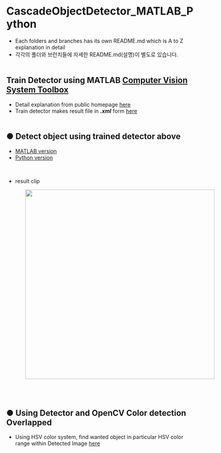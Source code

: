 # CascadeObjectDetector_MATLAB_Python
+ Each folders and branches has its own README.md which is A to Z explanation in detail
+ 각각의 폴더와 브런치들에 자세한 README.md(설명)이 별도로 있습니다.
</br></br>

## Train Detector using MATLAB [Computer Vision System Toolbox](https://kr.mathworks.com/help/vision/index.html)
+ Detail explanation from public homepage [here](https://kr.mathworks.com/help/vision/ug/train-a-cascade-object-detector.html?s_eid=PSM_13069)
+ Train detector makes result file in _**.xml**_ form [here](https://github.com/engcang/CascadeObjectDetector_MATLAB_Python/tree/master/Train_Detector_MATLAB)
</br></br>

## ● Detect object using trained detector above
+ [MATLAB version](https://github.com/engcang/CascadeObjectDetector_MATLAB_Python/tree/master/Detect_MATLAB)
+ [Python version](https://github.com/engcang/CascadeObjectDetector_MATLAB_Python/tree/master/Detect_Python)
<br>

  + result clip
  <p align="left">
  <img src="https://github.com/engcang/image-files/blob/master/opencv/Detected.gif" width="500" hspace="50"/>
  </p>
</br></br>

## ● Using Detector and OpenCV Color detection Overlapped
+ Using HSV color system, find wanted object in particular HSV color range within Detected Image [here](https://github.com/engcang/Opencv_tutorial_Matlab_and_python)
